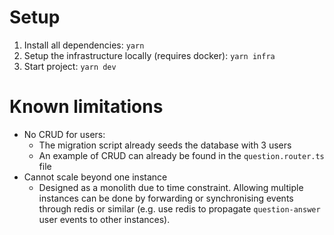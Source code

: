 # Setup

1. Install all dependencies: `yarn`
2. Setup the infrastructure locally (requires docker): `yarn infra`
3. Start project: `yarn dev`

# Known limitations

- No CRUD for users:
    - The migration script already seeds the database with 3 users
    - An example of CRUD can already be found in the `question.router.ts` file
- Cannot scale beyond one instance
    - Designed as a monolith due to time constraint. Allowing multiple instances can be done by forwarding or synchronising events through redis or similar (e.g. use redis to propagate `question-answer` user events to other instances).
